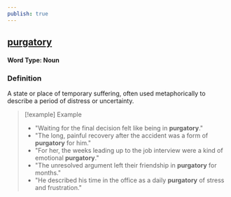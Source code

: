 ```yaml
---
publish: true
---
```

## [purgatory](https://dictionary.cambridge.org/dictionary/english/purgatory)

#### Word Type: Noun

### Definition
A state or place of temporary suffering, often used metaphorically to describe a period of distress or uncertainty.

> [!example] Example
> 
> - "Waiting for the final decision felt like being in **purgatory**."
> - "The long, painful recovery after the accident was a form of **purgatory** for him."
> - "For her, the weeks leading up to the job interview were a kind of emotional **purgatory**."
> - "The unresolved argument left their friendship in **purgatory** for months."
> - "He described his time in the office as a daily **purgatory** of stress and frustration."


